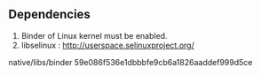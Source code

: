 ## Dependencies
  1. Binder of Linux kernel must be enabled.
  2. libselinux : http://userspace.selinuxproject.org/

native/libs/binder  59e086f536e1dbbbfe9cb6a1826aaddef999d5ce
